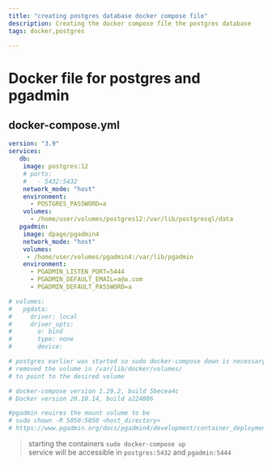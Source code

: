 ```yaml
---
title: "creating postgres database docker compose file"
description: Creating the docker compose file the postgres database
tags: docker,postgres

---
```



# Docker file for postgres and pgadmin

## docker-compose.yml
```yaml
version: "3.9"
services:
   db:
    image: postgres:12
    # ports:
    #   - 5432:5432
    network_mode: "host"  
    environment:
      - POSTGRES_PASSWORD=a
    volumes:
      - /home/user/volumes/postgres12:/var/lib/postgresql/data
   pgadmin:
    image: dpage/pgadmin4 
    network_mode: "host"  
    volumes:
     - /home/user/volumes/pgadmin4:/var/lib/pgadmin
    environment:
      - PGADMIN_LISTEN_PORT=5444
      - PGADMIN_DEFAULT_EMAIL=a@a.com
      - PGADMIN_DEFAULT_PASSWORD=a

# volumes:
#   pgdata:
#     driver: local
#     driver_opts:
#       o: bind
#       type: none
#       device: 

# postgres earlier was started so sudo docker-compose down is necessary to release the resources
# removed the volume in /var/lib/docker/volumes/
# to point to the desired volume

# docker-compose version 1.29.2, build 5becea4c
# Docker version 20.10.14, build a224086

#pgadmin reuires the mount volume to be 
# sudo chown -R 5050:5050 <host_directory>
# https://www.pgadmin.org/docs/pgadmin4/development/container_deployment.html
```

> starting the containers `sudo docker-compose up` <br>
> service will be accessible in `postgres:5432` and `pgadmin:5444`



